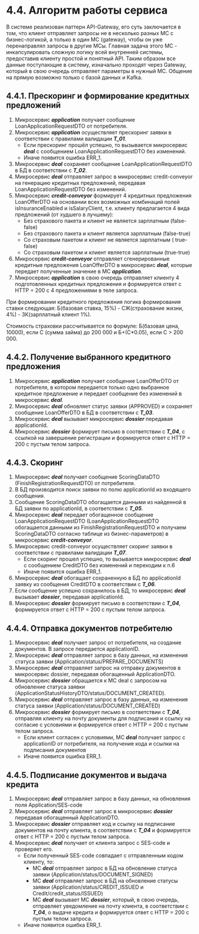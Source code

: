 # 4.4. Алгоритм работы сервиса
В системе реализован паттерн API-Gateway, его суть заключается в том, что клиент отправляет запросы не в несколько разных МС с бизнес-логикой, а только в один МС (gateway), чтобы он уже перенаправлял запросы в другие МСы. Главная задача этого МС - инкапсулировать сложную логику всей внутренней системы, предоставив клиенту простой и понятный API. Таким образом все данные поступающие в систему, изначально проходят через Gateway, который в свою очередь отправляет параметры в нужный МС. Общение на прямую возможно только с базой данных и Kafka.
## 4.4.1. Прескоринг и формирование кредитных предложений
1.	Микросервис ***application*** получает сообщение LoanApplicationRequestDTO от потребителя.
2.	Микросервис ***application*** осуществляет прескоринг заявки в соответствии с правилами валидации ***T_01***.
    - Если прескоринг прошёл успешно, то вызывается микросервис ***deal*** с сообщением LoanApplicationRequestDTO без изменений.
    - Иначе появится ошибка ERR_1.
3.	Микросервис ***deal*** сохраняет сообщение LoanApplicationRequestDTO в БД в соответствии с ***T_02***.
4.	Микросервис ***deal*** отправляет запрос в микросервис credit-conveyor на генерацию кредитных предложений, передавая LoanApplicationRequestDTO без изменений.
5.	Микросервис ***credit-conveyor*** формирует 4 кредитных предложения LoanOfferDTO на основании всех возможных комбинаций полей isInsuranceEnabled и isSalaryClient, т.е. клиенту предлагается 4 вида предложений (от худшего в лучшему): 
    - Без страхового пакета и клиент не является зарплатным (false-false)
    - Без страхового пакета и клиент является зарплатным (false-true)
    - Со страховым пакетом и клиент не является зарплатным ( true-false)
    - Со страховым пакетом и клиент является зарплатным (true-true)
6.	Микросервис ***credit-conveyor*** отправляет сгенерированные кредитные предложения LoanOfferDTO в микросервис ***deal***, которые передает полученные значение в МС ***application***.
7.	Микросервис ***application*** в свою очередь отправляет клиенту 4 подготовленных кредитных предложения и формируется ответ с HTTP = 200 с 4 предложениями в теле запроса.
   
При формировании кредитного предложения логика формирования ставки следующая:  Б(базовая ставка, 15%) - СЖ(страхование жизни, 4%) - ЗК(зарплатный клиент 1%).

Стоимость страховки рассчитывается по формуле: Б(базовая цена, 10000), если С (сумма займа) до 200 000 и Б+(С*0.05), если С > 200 000.

## 4.4.2.  Получение выбранного кредитного предложения
1.	Микросервис ***application*** получает сообщение LoanOfferDTO от потребителя, в котором передается только одно выбранное кредитное предложение и передает сообщение без изменений в микросервис ***deal***.
2.	Микросервис ***deal*** обновляет статус заявки (APPROVED) и сохраняет сообщение LoanOfferDTO в БД в соответствии с  ***T_03***.
3.	Микросервис ***deal*** вызывает микросервис ***dossier*** передавая applicationId.
4.	Микросервис ***dossier*** формирует письмо в соответствии с ***T_04***, с ссылкой на завершение регистрации и формируется ответ с HTTP = 200 с пустым телом запроса. 
## 4.4.3. Скоринг
1.	Микросервис ***deal*** получает сообщение ScoringDataDTO (FinishRegistrationRequestDTO) от потребителя.
2.	В БД производится поиск заявки по полю applicationId из входящего сообщения.
3.	Сообщение ScoringDataDTO обогащается данными из найденной в БД заявки по applicationId, в соответствии с  ***T_05***.
4.	Микросервис ***deal*** передает обогащенное сообщение LoanApplicationRequestDTO (LoanApplicationRequestDTO обогащается данными из FinishRegistrationRequestDTO и получаем ScoringDataDTO согласно таблице из бизнес-параметров) в микросервис ***credit-conveyor***.
5.	Микросервис credit-conveyor осуществляет скоринг заявки в соответствии с правилами валидации ***T_07***.
    - Если скоринг прошел успешно, то вызывается микросервис ***deal*** с сообщением CreditDTO без изменений и переходим к п.6  
    - Иначе появится ошибка ERR_1.
6.	Микросервис ***deal*** обогащает сохраненную в БД по applicationId заявку из сообщения CreditDTO в соответствии с  ***T_06***.
7.	Если сообщение успешно сохранилось в БД, то микросервис ***deal*** вызывает ***dossier***, передавая applicationId.
8.	Микросервис ***dossier*** формирует письмо в соответствии с ***T_04***,  формируется ответ с HTTP = 200 с пустым телом запроса.
## 4.4.4. Отправка документов потребителю
1.	Микросервис ***deal*** получает запрос от потребителя, на создание документов. В запросе передается applicationID.
2.	Микросервис ***deal*** отправляет запрос в базу данных, на изменения статуса заявки (Application/status/PREPARE_DOCUMENTS)
3.	Микросервис ***deal*** отправляет запрос на отправку документов в микросервис dossier, передавая обогащенный ApplicationDTO.
4.	Микросервис ***dossier*** обращается к МС deal с запросом на обновление статуса заявки (ApplicationStatusHistoryDTO/status/DOCUMENT_CREATED).
5.	Микросервис ***deal*** отправляет запрос в базу данных, на изменения статуса заявки (Application/status/DOCUMENT_CREATED)
6.	Микросервис ***dossier*** формирует письмо в соответствии с ***T_04***, отправляя клиенту на почту документы для подписания и ссылку на согласие с условиями и формируется ответ с HTTP = 200 с пустым телом запроса.
    - Если клиент согласен с условиями, МС ***deal*** получает запрос с applicationID от потребителя, на получение кода и ссылки на подписания документов
    - Иначе появится ошибка ERR_1.
## 4.4.5. Подписание документов и выдача кредита
1.	Микросервис ***deal*** отправляет запрос в базу данных, на обновления поля Application/SES-code
2.	Микросервис ***deal*** отправляет запрос в микросервис ***dossier*** передавая обогащенный ApplicationDTO.
3.	Микросервис ***dossier*** отправляет код и ссылку на подписание документов на почту клиента, в соответствии с ***T_04*** и формируется ответ с HTTP = 200 с пустым телом запроса. 
4.	Микросервис ***deal*** получает от клиента запрос с SES-code и проверяет его.
    - Если полученный SES-code совпадает с отправленным кодом клиенту, то:    
        - МС ***deal*** отправляет запрос в БД на обновление статуса заявки (Application/status/DOCUMENT_SIGNED)
        - МС ***deal*** отправляет запрос в БД на обновление статусы заявки (Application/status/CREDIT_ISSUED и Credit/credit_status/ISSUED)
        - МС ***deal*** вызывает МС ***dossier***, который, в свою очередь, отправляет уведомление на почту клиента, в соответствии с ***T_04***, о выдаче кредита и формируется ответ с HTTP = 200 с пустым телом запроса.
    - Иначе появится ошибка ERR_1.

